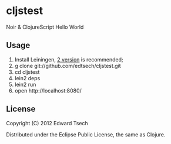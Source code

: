 # cljstest

Noir & ClojureScript Hello World

## Usage

1. Install Leiningen, [2 version](https://raw.github.com/technomancy/leiningen/preview/bin/lein) is recommended;
2. g clone git://github.com/edtsech/cljstest.git
3. cd cljstest
4. lein2 deps
5. lein2 run
6. open http://localhost:8080/

## License

Copyright (C) 2012 Edward Tsech

Distributed under the Eclipse Public License, the same as Clojure.
